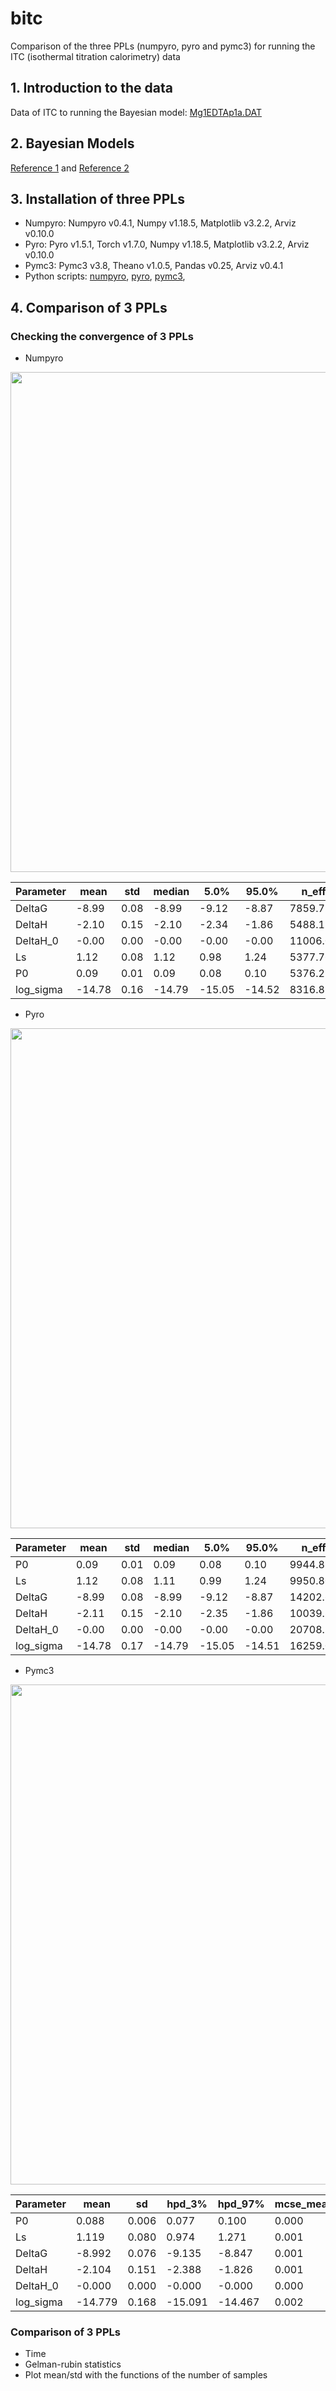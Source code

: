 # bitc

Comparison of the three PPLs (numpyro, pyro and pymc3) for running the ITC (isothermal titration calorimetry) data

## 1. Introduction to the data

Data of ITC to running the Bayesian model: [Mg1EDTAp1a.DAT](https://github.com/vanngocthuyla/bitc/tree/main/inputs/Mg1EDTAp1a.DAT)

## 2. Bayesian Models

[Reference 1](https://github.com/choderalab/bayesian-itc) and [Reference 2](https://github.com/nguyentrunghai/bayesian-itc/tree/d8cbf43240862e85d72d7d0c327ae2c6f750e600) 

## 3. Installation of three PPLs

- Numpyro: 
Numpyro v0.4.1, Numpy v1.18.5, Matplotlib v3.2.2, Arviz v0.10.0
- Pyro:
Pyro v1.5.1, Torch v1.7.0, Numpy v1.18.5, Matplotlib v3.2.2, Arviz v0.10.0
- Pymc3:
Pymc3 v3.8, Theano v1.0.5, Pandas v0.25, Arviz v0.4.1
- Python scripts: [numpyro](https://github.com/vanngocthuyla/bitc/blob/main/scripts/bitc_numpyro.py), [pyro](https://github.com/vanngocthuyla/bitc/blob/main/scripts/bitc_pyro.py), [pymc3](https://github.com/vanngocthuyla/bitc/blob/main/scripts/bitc_pymc3.py),

## 4. Comparison of 3 PPLs

### Checking the convergence of 3 PPLs
- Numpyro

<img src='https://vanngocthuyla.github.io/Data_Analysis/images/bayesian/Numpyro_Plot.png' width="800">

|Parameter|mean|std|median|5.0%|95.0%|n_eff|r_hat|
|---------|----|---|------|----|-----|-----|-----|
|DeltaG|-8.99|0.08|-8.99|-9.12|-8.87|7859.73|1.00|
|DeltaH|-2.10|0.15|-2.10|-2.34|-1.86|5488.17|1.00|
|DeltaH_0|-0.00|0.00|-0.00|-0.00|-0.00|11006.09|1.00|
|Ls|1.12|0.08|1.12|0.98|1.24|5377.76|1.00|
|P0|0.09|0.01|0.09|0.08|0.10|5376.25|1.00|
|log_sigma|-14.78|0.16|-14.79|-15.05|-14.52|8316.83|1.00

- Pyro

<img src='https://vanngocthuyla.github.io/Data_Analysis/images/bayesian/Pyro_Plot.png' width="800">

|Parameter|mean|std|median|5.0%|95.0%|n_eff|r_hat|
|---------|----|---|------|----|-----|-----|-----|
|P0|0.09|0.01|0.09|0.08|0.10|9944.88|1.00|
|Ls|1.12|0.08|1.11|0.99|1.24|9950.80|1.00|
|DeltaG|-8.99|0.08|-8.99|-9.12|-8.87|14202.63|1.00|
|DeltaH|-2.11|0.15|-2.10|-2.35|-1.86|10039.88|1.00|
|DeltaH_0|-0.00|0.00|-0.00|-0.00|-0.00|20708.19|1.00|
|log_sigma|-14.78|0.17|-14.79|-15.05|-14.51|16259.00|1.00|

- Pymc3

<img src='https://vanngocthuyla.github.io/Data_Analysis/images/bayesian/Pymc3_Plot.png' width="800">

|Parameter|mean|sd|hpd_3%|hpd_97%|mcse_mean|mcse_sd|ess_mean|ess_sd|ess_bulk|ess_tail|r_hat|
|---------|----|--|------|-------|---------|-------|--------|------|--------|--------|-----|
|P0|0.088|0.006|0.077|0.100|0.000|0.000|12960.0|12866.0|13083.0|8512.0|1.0|
|Ls|1.119|0.080|0.974|1.271|0.001|0.000|12979.0|12887.0|13100.0|8608.0|1.0|
|DeltaG|-8.992|0.076|-9.135|-8.847|0.001|0.000|21974.0|21973.0|21894.0|34408.0|1.0|
|DeltaH|-2.104|0.151|-2.388|-1.826|0.001|0.001|13464.0|13464.0|13362.0|11330.0|1.0|
|DeltaH_0|-0.000|0.000|-0.000|-0.000|0.000|0.000|31162.0|31101.0|30914.0|34922.0|1.0|
|log_sigma|-14.779|0.168|-15.091|-14.467|0.002|0.002|4880.0|4786.0|4233.0|1562.0|1.0|

### Comparison of 3 PPLs
- Time
- Gelman-rubin statistics 
- Plot mean/std with the functions of the number of samples

